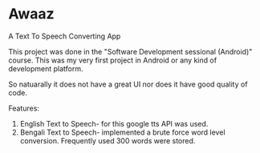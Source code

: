 # Awaaz
A Text To Speech Converting App

This project was done in the "Software Development sessional (Android)" course. This was my very first project in Android or any kind of development platform.

So natuarally it does not have a great UI nor does it have good quality of code.

Features:
1. English Text to Speech- for this google tts API was used. 
2. Bengali Text to Speech- implemented a brute force word level conversion. Frequently used 300 words were stored.

